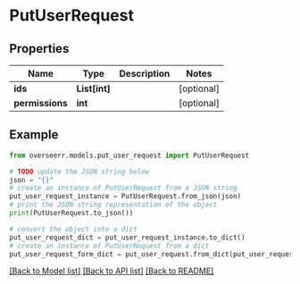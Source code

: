 # PutUserRequest


## Properties

Name | Type | Description | Notes
------------ | ------------- | ------------- | -------------
**ids** | **List[int]** |  | [optional] 
**permissions** | **int** |  | [optional] 

## Example

```python
from overseerr.models.put_user_request import PutUserRequest

# TODO update the JSON string below
json = "{}"
# create an instance of PutUserRequest from a JSON string
put_user_request_instance = PutUserRequest.from_json(json)
# print the JSON string representation of the object
print(PutUserRequest.to_json())

# convert the object into a dict
put_user_request_dict = put_user_request_instance.to_dict()
# create an instance of PutUserRequest from a dict
put_user_request_form_dict = put_user_request.from_dict(put_user_request_dict)
```
[[Back to Model list]](../README.md#documentation-for-models) [[Back to API list]](../README.md#documentation-for-api-endpoints) [[Back to README]](../README.md)


